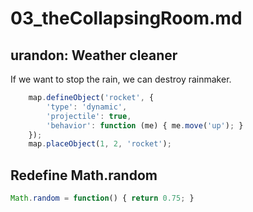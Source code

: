 # 03_theCollapsingRoom.md

## urandon: Weather cleaner
If we want to stop the rain, we can destroy rainmaker.
```javascript
    map.defineObject('rocket', {
    	'type': 'dynamic',
        'projectile': true,
        'behavior': function (me) { me.move('up'); }
    });
    map.placeObject(1, 2, 'rocket');
```

## Redefine Math.random
```javascript
Math.random = function() { return 0.75; }
```
